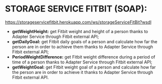 # STORAGE SERVICE FITBIT (SOAP):

https://storageservicefitbit.herokuapp.com/ws/storageServiceFitBit?wsdl

* **getWeightHeight:** get Fitbit weight and height of a person thanks to Adapter Service through Fitbit external API;
* **getDailyGoal:** get Fitbit daily goals of a person and calculate how far the person are in order to achieve them thanks to Adapter Service through Fitbit external API;
* **PeriodWeightDifference:** get Fitbit weight difference during a period of time of a person thanks to Adapter Service through Fitbit external API;
*	**getWeightGoal:** get Fitbit weight goal of a person  and calculate how far the person are in order to achieve it thanks to Adapter Service through Fitbit external API.
